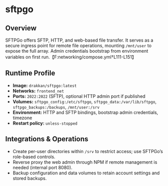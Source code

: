<!--
title: sftpgo
description:
published: true
date: 2025-10-19T08:57:42Z
tags:
editor: markdown
-->

# sftpgo

## Overview
SFTPGo offers SFTP, HTTP, and web-based file transfer. It serves as a secure ingress point for remote file operations, mounting `/mnt/user` to expose the full array. Admin credentials bootstrap from environment variables on first run.【F:networking/compose.yml†L111-L151】

## Runtime Profile
- **Image:** `drakkan/sftpgo:latest`
- **Networks:** `frontend_net`
- **Ports:** `2022:2022` (SFTP), optional HTTP admin port if published
- **Volumes:** `sftpgo_config:/etc/sftpgo`, `sftpgo_data:/var/lib/sftpgo`, `sftpgo_backups:/backups`, `/mnt/user:/srv`
- **Environment:** HTTP and SFTP bindings, bootstrap admin credentials, timezone
- **Restart policy:** `unless-stopped`

## Integrations & Operations
- Create per-user directories within `/srv` to restrict access; use SFTPGo’s role-based controls.
- Reverse proxy the web admin through NPM if remote management is needed (internal port 8080).
- Backup configuration and data volumes to retain account settings and stored backups.
